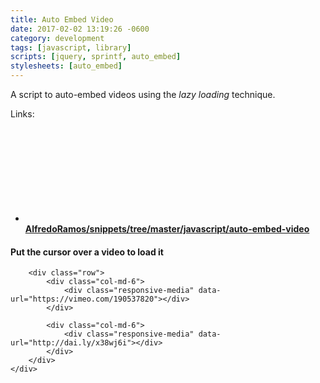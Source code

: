 ```yaml
---
title: Auto Embed Video
date: 2017-02-02 13:19:26 -0600
category: development
tags: [javascript, library]
scripts: [jquery, sprintf, auto_embed]
stylesheets: [auto_embed]
---
```

A script to auto-embed videos using the *lazy loading* technique.

Links:

- [<svg class="icon icon-github"><use xlink:href="#github"></use></svg> **AlfredoRamos/snippets/tree/master/javascript/auto-embed-video**](https://github.com/AlfredoRamos/snippets/tree/master/javascript/auto-embed-video)
<div class="col-md-8 col-md-pull-2 col-md-push-2">
	<h4>Put the cursor over a video to load it</h4>
	<div class="row">
		<div class="responsive-media" data-url="https://www.youtube.com/watch?v=Z4C82eyhwgU"></div>

		<div class="row">
			<div class="col-md-6">
				<div class="responsive-media" data-url="https://vimeo.com/190537820"></div>
			</div>

			<div class="col-md-6">
				<div class="responsive-media" data-url="http://dai.ly/x38wj6i"></div>
			</div>
		</div>
	</div>
</div>
